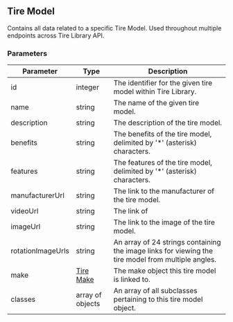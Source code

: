 ## Tire Model

Contains all data related to a specific Tire Model. Used throughout multiple
endpoints across Tire Library API.

### Parameters

Parameter | Type | Description
--------- | ---- | -----------
id | integer | The identifier for the given tire model within Tire Library.
name | string | The name of the given tire model.
description | string | The description of the tire model.
benefits | string | The benefits of the tire model, delimited by '*' (asterisk) characters.
features | string | The features of the tire model, delimited by '*' (asterisk) characters.
manufacturerUrl | string | The link to the manufacturer of the tire model.
videoUrl | string | The link of
imageUrl | string | The link to the image of the tire model.
rotationImageUrls | string | An array of 24 strings containing the image links for viewing the tire model from multiple angles.
make | [Tire Make](https://developer.tirelibrary.com/#tire-make) | The make object this tire model is linked to.
classes | array of objects | An array of all subclasses pertaining to this tire model object.